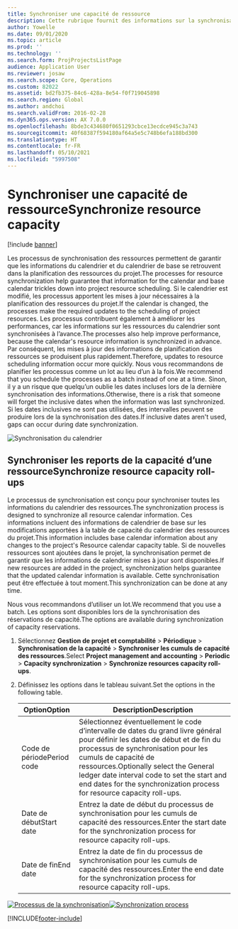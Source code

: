 ```yaml
---
title: Synchroniser une capacité de ressource
description: Cette rubrique fournit des informations sur la synchronisation de la capacité d’une ressource entre les calendriers et les projets.
author: Yowelle
ms.date: 09/01/2020
ms.topic: article
ms.prod: ''
ms.technology: ''
ms.search.form: ProjProjectsListPage
audience: Application User
ms.reviewer: josaw
ms.search.scope: Core, Operations
ms.custom: 82022
ms.assetid: bd2fb375-84c6-428a-8e54-f0f719045898
ms.search.region: Global
ms.author: andchoi
ms.search.validFrom: 2016-02-28
ms.dyn365.ops.version: AX 7.0.0
ms.openlocfilehash: 8bde3c434680f0651293cbce13ecdce945c3a743
ms.sourcegitcommit: 40f68387f594180af64a5e5c748b6efa188bd300
ms.translationtype: HT
ms.contentlocale: fr-FR
ms.lasthandoff: 05/10/2021
ms.locfileid: "5997508"
---
```

# <a name="synchronize-resource-capacity"></a><span data-ttu-id="cfcc8-103">Synchroniser une capacité de ressource</span><span class="sxs-lookup"><span data-stu-id="cfcc8-103">Synchronize resource capacity</span></span>

[!include [banner](../includes/banner.md)]

<span data-ttu-id="cfcc8-104">Les processus de synchronisation des ressources permettent de garantir que les informations du calendrier et du calendrier de base se retrouvent dans la planification des ressources du projet.</span><span class="sxs-lookup"><span data-stu-id="cfcc8-104">The processes for resource synchronization help guarantee that information for the calendar and base calendar trickles down into project resource scheduling.</span></span> <span data-ttu-id="cfcc8-105">Si le calendrier est modifié, les processus apportent les mises à jour nécessaires à la planification des ressources du projet.</span><span class="sxs-lookup"><span data-stu-id="cfcc8-105">If the calendar is changed, the processes make the required updates to the scheduling of project resources.</span></span> <span data-ttu-id="cfcc8-106">Les processus contribuent également à améliorer les performances, car les informations sur les ressources du calendrier sont synchronisées à l’avance.</span><span class="sxs-lookup"><span data-stu-id="cfcc8-106">The processes also help improve performance, because the calendar's resource information is synchronized in advance.</span></span> <span data-ttu-id="cfcc8-107">Par conséquent, les mises à jour des informations de planification des ressources se produisent plus rapidement.</span><span class="sxs-lookup"><span data-stu-id="cfcc8-107">Therefore, updates to resource scheduling information occur more quickly.</span></span> <span data-ttu-id="cfcc8-108">Nous vous recommandons de planifier les processus comme un lot au lieu d’un à la fois.</span><span class="sxs-lookup"><span data-stu-id="cfcc8-108">We recommend that you schedule the processes as a batch instead of one at a time.</span></span> <span data-ttu-id="cfcc8-109">Sinon, il y a un risque que quelqu’un oublie les dates incluses lors de la dernière synchronisation des informations.</span><span class="sxs-lookup"><span data-stu-id="cfcc8-109">Otherwise, there is a risk that someone will forget the inclusive dates when the information was last synchronized.</span></span> <span data-ttu-id="cfcc8-110">Si les dates inclusives ne sont pas utilisées, des intervalles peuvent se produire lors de la synchronisation des dates.</span><span class="sxs-lookup"><span data-stu-id="cfcc8-110">If inclusive dates aren't used, gaps can occur during date synchronization.</span></span>

![Synchronisation du calendrier](./media/projectresourcing04-1024x471.jpg)

## <a name="synchronize-resource-capacity-roll-ups"></a><span data-ttu-id="cfcc8-112">Synchroniser les reports de la capacité d’une ressource</span><span class="sxs-lookup"><span data-stu-id="cfcc8-112">Synchronize resource capacity roll-ups</span></span>

<span data-ttu-id="cfcc8-113">Le processus de synchronisation est conçu pour synchroniser toutes les informations du calendrier des ressources.</span><span class="sxs-lookup"><span data-stu-id="cfcc8-113">The synchronization process is designed to synchronize all resource calendar information.</span></span> <span data-ttu-id="cfcc8-114">Ces informations incluent des informations de calendrier de base sur les modifications apportées à la table de capacité du calendrier des ressources du projet.</span><span class="sxs-lookup"><span data-stu-id="cfcc8-114">This information includes base calendar information about any changes to the project's Resource calendar capacity table.</span></span> <span data-ttu-id="cfcc8-115">Si de nouvelles ressources sont ajoutées dans le projet, la synchronisation permet de garantir que les informations de calendrier mises à jour sont disponibles.</span><span class="sxs-lookup"><span data-stu-id="cfcc8-115">If new resources are added in the project, synchronization helps guarantee that the updated calendar information is available.</span></span> <span data-ttu-id="cfcc8-116">Cette synchronisation peut être effectuée à tout moment.</span><span class="sxs-lookup"><span data-stu-id="cfcc8-116">This synchronization can be done at any time.</span></span>

<span data-ttu-id="cfcc8-117">Nous vous recommandons d’utiliser un lot.</span><span class="sxs-lookup"><span data-stu-id="cfcc8-117">We recommend that you use a batch.</span></span> <span data-ttu-id="cfcc8-118">Les options sont disponibles lors de la synchronisation des réservations de capacité.</span><span class="sxs-lookup"><span data-stu-id="cfcc8-118">The options are available during synchronization of capacity reservations.</span></span>

1. <span data-ttu-id="cfcc8-119">Sélectionnez **Gestion de projet et comptabilité** &gt; **Périodique** &gt; **Synchronisation de la capacité** &gt; **Synchroniser les cumuls de capacité des ressources**.</span><span class="sxs-lookup"><span data-stu-id="cfcc8-119">Select **Project management and accounting** &gt; **Periodic** &gt; **Capacity synchronization** &gt; **Synchronize resources capacity roll-ups**.</span></span>
2. <span data-ttu-id="cfcc8-120">Définissez les options dans le tableau suivant.</span><span class="sxs-lookup"><span data-stu-id="cfcc8-120">Set the options in the following table.</span></span>

    | <span data-ttu-id="cfcc8-121">Option</span><span class="sxs-lookup"><span data-stu-id="cfcc8-121">Option</span></span>      | <span data-ttu-id="cfcc8-122">Description</span><span class="sxs-lookup"><span data-stu-id="cfcc8-122">Description</span></span> |
    |-------------|-------------|
    | <span data-ttu-id="cfcc8-123">Code de période</span><span class="sxs-lookup"><span data-stu-id="cfcc8-123">Period code</span></span> | <span data-ttu-id="cfcc8-124">Sélectionnez éventuellement le code d’intervalle de dates du grand livre général pour définir les dates de début et de fin du processus de synchronisation pour les cumuls de capacité de ressources.</span><span class="sxs-lookup"><span data-stu-id="cfcc8-124">Optionally select the General ledger date interval code to set the start and end dates for the synchronization process for resource capacity roll-ups.</span></span> |
    | <span data-ttu-id="cfcc8-125">Date de début</span><span class="sxs-lookup"><span data-stu-id="cfcc8-125">Start date</span></span>  | <span data-ttu-id="cfcc8-126">Entrez la date de début du processus de synchronisation pour les cumuls de capacité des ressources.</span><span class="sxs-lookup"><span data-stu-id="cfcc8-126">Enter the start date for the synchronization process for resource capacity roll-ups.</span></span> |
    | <span data-ttu-id="cfcc8-127">Date de fin</span><span class="sxs-lookup"><span data-stu-id="cfcc8-127">End date</span></span>    | <span data-ttu-id="cfcc8-128">Entrez la date de fin du processus de synchronisation pour les cumuls de capacité des ressources.</span><span class="sxs-lookup"><span data-stu-id="cfcc8-128">Enter the end date for the synchronization process for resource capacity roll-ups.</span></span> |

<span data-ttu-id="cfcc8-129">[![Processus de la synchronisation](./media/projectresourcing09.jpg)](./media/projectresourcing09.jpg)</span><span class="sxs-lookup"><span data-stu-id="cfcc8-129">[![Synchronization process](./media/projectresourcing09.jpg)](./media/projectresourcing09.jpg)</span></span>


[!INCLUDE[footer-include](../includes/footer-banner.md)]
